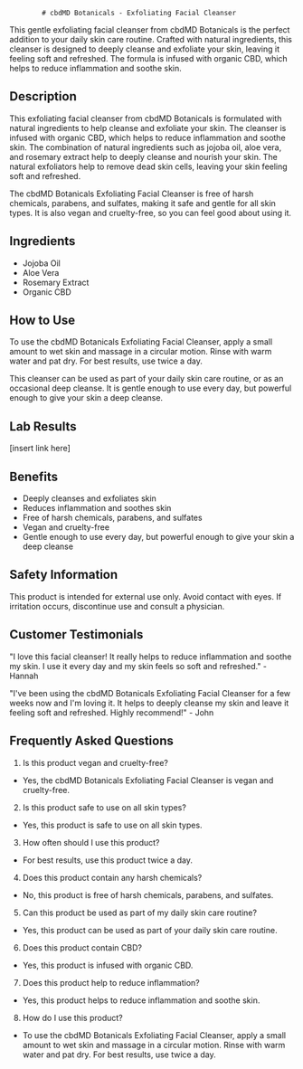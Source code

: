 
            # cbdMD Botanicals - Exfoliating Facial Cleanser

This gentle exfoliating facial cleanser from cbdMD Botanicals is the perfect addition to your daily skin care routine. Crafted with natural ingredients, this cleanser is designed to deeply cleanse and exfoliate your skin, leaving it feeling soft and refreshed. The formula is infused with organic CBD, which helps to reduce inflammation and soothe skin.

## Description

This exfoliating facial cleanser from cbdMD Botanicals is formulated with natural ingredients to help cleanse and exfoliate your skin. The cleanser is infused with organic CBD, which helps to reduce inflammation and soothe skin. The combination of natural ingredients such as jojoba oil, aloe vera, and rosemary extract help to deeply cleanse and nourish your skin. The natural exfoliators help to remove dead skin cells, leaving your skin feeling soft and refreshed.

The cbdMD Botanicals Exfoliating Facial Cleanser is free of harsh chemicals, parabens, and sulfates, making it safe and gentle for all skin types. It is also vegan and cruelty-free, so you can feel good about using it.

## Ingredients

- Jojoba Oil
- Aloe Vera
- Rosemary Extract
- Organic CBD

## How to Use

To use the cbdMD Botanicals Exfoliating Facial Cleanser, apply a small amount to wet skin and massage in a circular motion. Rinse with warm water and pat dry. For best results, use twice a day.

This cleanser can be used as part of your daily skin care routine, or as an occasional deep cleanse. It is gentle enough to use every day, but powerful enough to give your skin a deep cleanse.

## Lab Results

[insert link here]

## Benefits

- Deeply cleanses and exfoliates skin
- Reduces inflammation and soothes skin
- Free of harsh chemicals, parabens, and sulfates
- Vegan and cruelty-free
- Gentle enough to use every day, but powerful enough to give your skin a deep cleanse

## Safety Information

This product is intended for external use only. Avoid contact with eyes. If irritation occurs, discontinue use and consult a physician.

## Customer Testimonials

"I love this facial cleanser! It really helps to reduce inflammation and soothe my skin. I use it every day and my skin feels so soft and refreshed." - Hannah

"I've been using the cbdMD Botanicals Exfoliating Facial Cleanser for a few weeks now and I'm loving it. It helps to deeply cleanse my skin and leave it feeling soft and refreshed. Highly recommend!" - John

## Frequently Asked Questions

1. Is this product vegan and cruelty-free?
  - Yes, the cbdMD Botanicals Exfoliating Facial Cleanser is vegan and cruelty-free.

2. Is this product safe to use on all skin types?
  - Yes, this product is safe to use on all skin types.

3. How often should I use this product?
  - For best results, use this product twice a day.

4. Does this product contain any harsh chemicals?
  - No, this product is free of harsh chemicals, parabens, and sulfates.

5. Can this product be used as part of my daily skin care routine?
  - Yes, this product can be used as part of your daily skin care routine.

6. Does this product contain CBD?
  - Yes, this product is infused with organic CBD.

7. Does this product help to reduce inflammation?
  - Yes, this product helps to reduce inflammation and soothe skin.

8. How do I use this product?
  - To use the cbdMD Botanicals Exfoliating Facial Cleanser, apply a small amount to wet skin and massage in a circular motion. Rinse with warm water and pat dry. For best results, use twice a day.